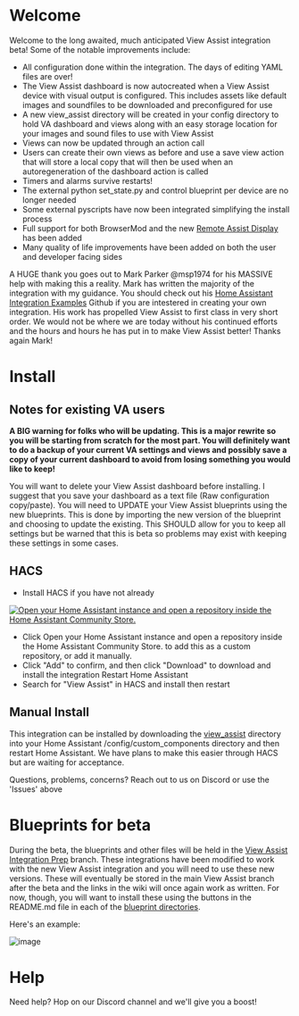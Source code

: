# Welcome

Welcome to the long awaited, much anticipated View Assist integration beta!  Some of the notable improvements include:

* All configuration done within the integration.  The days of editing YAML files are over!
* The View Assist dashboard is now autocreated when a View Assist device with visual output is configured.  This includes assets like default images and soundfiles to be downloaded and preconfigured for use
* A new view_assist directory will be created in your config directory to hold VA dashboard and views along with an easy storage location for your images and sound files to use with View Assist
* Views can now be updated through an action call
* Users can create their own views as before and use a save view action that will store a local copy that will then be used when an autoregeneration of the dashboard action is called
* Timers and alarms survive restarts!
* The external python set_state.py and control blueprint per device are no longer needed
* Some external pyscripts have now been integrated simplifying the install process
* Full support for both BrowserMod and the new [Remote Assist Display](https://github.com/michelle-avery/remote-assist-display) has been added
* Many quality of life improvements have been added on both the user and developer facing sides

A HUGE thank you goes out to Mark Parker @msp1974 for his MASSIVE help with making this a reality.  Mark has written the majority of the integration with my guidance.  You should check out his [Home Assistant Integration Examples](https://github.com/msp1974/HAIntegrationExamples) Github if you are intestered in creating your own integration.  His work has propelled View Assist to first class in very short order.  We would not be where we are today without his continued efforts and the hours and hours he has put in to make View Assist better!  Thanks again Mark!



# Install

## Notes for existing VA users

**A BIG warning for folks who will be updating.  This is a major rewrite so you will be starting from scratch for the most part.  You will definitely want to do a backup of your current VA settings and views and possibly save a copy of your current dashboard to avoid from losing something you would like to keep!**

You will want to delete your View Assist dashboard before installing.  I suggest that you save your dashboard as a text file (Raw configuration copy/paste).  You will need to UPDATE your View Assist blueprints using the new blueprints.  This is done by importing the new version of the blueprint and choosing to update the existing.  This SHOULD allow for you to keep all settings but be warned that this is beta so problems may exist with keeping these settings in some cases.


## HACS
* Install HACS if you have not already

[![Open your Home Assistant instance and open a repository inside the Home Assistant Community Store.](https://my.home-assistant.io/badges/hacs_repository.svg)](https://my.home-assistant.io/redirect/hacs_repository/?owner=dinki&repository=https%3A%2F%2Fgithub.com%2Fdinki%2Fview_assist_integration)

* Click Open your Home Assistant instance and open a repository inside the Home Assistant Community Store. 
to add this as a custom repository, or add it manually.
* Click "Add" to confirm, and then click "Download" to download and install the integration
Restart Home Assistant
* Search for "View Assist" in HACS and install then restart

## Manual Install

This integration can be installed by downloading the [view_assist](https://github.com/dinki/view_assist_integration/tree/main/custom_components) directory into your Home Assistant /config/custom_components directory and then restart Home Assistant.  We have plans to make this easier through HACS but are waiting for acceptance.

Questions, problems, concerns?  Reach out to us on Discord or use the 'Issues' above

# Blueprints for beta

During the beta, the blueprints and other files will be held in the [View Assist Integration Prep](https://github.com/dinki/View-Assist/tree/viewassist-integrationprep) branch.  These integrations have been modified to work with the new View Assist integration and you will need to use these new versions.  These will eventually be stored in the main View Assist branch after the beta and the links in the wiki will once again work as written.  For now, though, you will want to install these using the buttons in the README.md file in each of the [blueprint directories](https://github.com/dinki/View-Assist/tree/viewassist-integrationprep/View_Assist_custom_sentences).

Here's an example:


![image](https://github.com/user-attachments/assets/5ec48a91-ec3f-49d9-8e67-eae717e49bd9)


# Help

Need help?  Hop on our Discord channel and we'll give you a boost!
